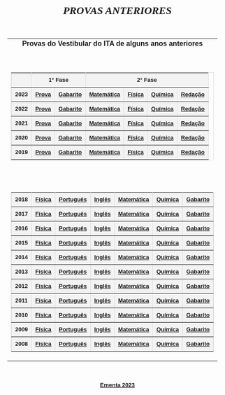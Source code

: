 <!DOCTYPE html PUBLIC "-//W3C//DTD HTML 4.01 Transitional//EN">
<!-- saved from url=(0040)https://www.vestibular.ita.br/provas.htm -->
<html><head>
<title>Provas de Vestibulares Anteriores</title>

</head>
<body link="#003399" vlink="#003399" alink="#CC3333" leftmargin="10" topmargin="5" marginwidth="0" marginheight="0">
<div align="center"> <br>
  <font size="5" face="Georgia, Times New Roman, Times, serif"><em><strong>PROVAS 
  ANTERIORES</strong></em></font><br>
  <br>
  <br>
  <table width="750" border="0" align="center" cellpadding="0" cellspacing="0">
    <tbody><tr> 
      <td> <div align="center"> <font size="3" face="Verdana, Arial, Helvetica, sans-serif"><strong>Provas 
          do Vestibular do ITA de alguns anos anteriores</strong></font><br>
          <br>
          <br>
        </div>
        <table width="80%" border="1" align="center" cellspacing="0" bordercolor="#DDDDDD">
          <tbody><tr bgcolor="#F3F3F3"> 
            <td>&nbsp;</td>
            <td height="33" colspan="2"><div align="center"><strong><font size="2" face="Verdana, Arial, Helvetica, sans-serif">1°
                Fase </font></strong></div></td>
            <td colspan="4"><div align="center"><strong><font size="2" face="Verdana, Arial, Helvetica, sans-serif">2°
                Fase </font></strong></div></td>
          </tr>
          <tr bgcolor="#F3F3F3"> 
            <td><div align="center"><strong><font size="2" face="Verdana, Arial, Helvetica, sans-serif">2023</font></strong></div></td>
            <td height="33"><div align="center"><strong><font size="2" face="Verdana, Arial, Helvetica, sans-serif"><a href="provas/2023_fase1.pdf" target="_blank">Prova</a></font></strong></div></td>
            <td><div align="center"><strong><font size="2" face="Verdana, Arial, Helvetica, sans-serif"><a href="provas/gabarito_2023.pdf" target="_blank">Gabarito</a></font></strong></div></td>
            <td><div align="center"><strong><font size="2" face="Verdana, Arial, Helvetica, sans-serif"><a href="provas/matematica_2023_2f.pdf" target="_blank">Matemática</a></font></strong></div></td>
            <td><div align="center"><strong><font size="2" face="Verdana, Arial, Helvetica, sans-serif"><a href="provas/fisica_2023_2f.pdf" target="_blank">Física</a></font></strong></div></td>
            <td><div align="center"><strong><font size="2" face="Verdana, Arial, Helvetica, sans-serif"><a href="provas/quimica_2023_2f.pdf" target="_blank">Química</a></font></strong></div></td>
            <td><div align="center"><strong><font size="2" face="Verdana, Arial, Helvetica, sans-serif"><a href="provas/redacao_2023_2f.pdf" target="_blank">Redação</a></font></strong></div></td>
          </tr>
          <tr bgcolor="#F3F3F3"> 
            <td><div align="center"><strong><font size="2" face="Verdana, Arial, Helvetica, sans-serif">2022</font></strong></div></td>
            <td height="33"><div align="center"><strong><font size="2" face="Verdana, Arial, Helvetica, sans-serif"><a href="provas/2022_fase1.pdf" target="_blank">Prova</a></font></strong></div></td>
            <td><div align="center"><strong><font size="2" face="Verdana, Arial, Helvetica, sans-serif"><a href="provas/gabarito_2022.pdf" target="_blank">Gabarito</a></font></strong></div></td>
            <td><div align="center"><strong><font size="2" face="Verdana, Arial, Helvetica, sans-serif"><a href="provas/matematica_2022_2f.pdf" target="_blank">Matemática</a></font></strong></div></td>
            <td><div align="center"><strong><font size="2" face="Verdana, Arial, Helvetica, sans-serif"><a href="provas/fisica_2022_2f.pdf" target="_blank">Física</a></font></strong></div></td>
            <td><div align="center"><strong><font size="2" face="Verdana, Arial, Helvetica, sans-serif"><a href="provas/quimica_2022_2f.pdf" target="_blank">Química</a></font></strong></div></td>
            <td><div align="center"><strong><font size="2" face="Verdana, Arial, Helvetica, sans-serif"><a href="provas/redacao_2022_2f.pdf" target="_blank">Redação</a></font></strong></div></td>
          </tr>
          <tr bgcolor="#F3F3F3"> 
            <td><div align="center"><strong><font size="2" face="Verdana, Arial, Helvetica, sans-serif">2021</font></strong></div></td>
            <td height="33"><div align="center"><strong><font size="2" face="Verdana, Arial, Helvetica, sans-serif"><a href="provas/2021_fase1.pdf" target="_blank">Prova</a></font></strong></div></td>
            <td><div align="center"><strong><font size="2" face="Verdana, Arial, Helvetica, sans-serif"><a href="provas/gabarito_2021.pdf" target="_blank">Gabarito</a></font></strong></div></td>
            <td><div align="center"><strong><font size="2" face="Verdana, Arial, Helvetica, sans-serif"><a href="provas/matematica_2021_2f.pdf" target="_blank">Matemática</a></font></strong></div></td>
            <td><div align="center"><strong><font size="2" face="Verdana, Arial, Helvetica, sans-serif"><a href="provas/fisica_2021_2f.pdf" target="_blank">Física</a></font></strong></div></td>
            <td><div align="center"><strong><font size="2" face="Verdana, Arial, Helvetica, sans-serif"><a href="provas/quimica_2021_2f.pdf" target="_blank">Química</a></font></strong></div></td>
            <td><div align="center"><strong><font size="2" face="Verdana, Arial, Helvetica, sans-serif"><a href="provas/redacao_2021_2f.pdf" target="_blank">Redação</a></font></strong></div></td>
          </tr>
          <tr bgcolor="#F3F3F3"> 
            <td><div align="center"><strong><font size="2" face="Verdana, Arial, Helvetica, sans-serif">2020</font></strong></div></td>
            <td height="33"><div align="center"><strong><font size="2" face="Verdana, Arial, Helvetica, sans-serif"><a href="provas/2020_fase1.pdf" target="_blank">Prova</a></font></strong></div></td>
            <td><div align="center"><strong><font size="2" face="Verdana, Arial, Helvetica, sans-serif"><a href="provas/gabarito_2020.pdf" target="_blank">Gabarito</a></font></strong></div></td>
            <td><div align="center"><strong><font size="2" face="Verdana, Arial, Helvetica, sans-serif"><a href="provas/matematica_2020_2f.pdf" target="_blank">Matemática</a></font></strong></div></td>
            <td><div align="center"><strong><font size="2" face="Verdana, Arial, Helvetica, sans-serif"><a href="provas/fisica_2020_2f.pdf" target="_blank">Física</a></font></strong></div></td>
            <td><div align="center"><strong><font size="2" face="Verdana, Arial, Helvetica, sans-serif"><a href="provas/quimica_2020_2f.pdf" target="_blank">Química</a></font></strong></div></td>
            <td><div align="center"><strong><font size="2" face="Verdana, Arial, Helvetica, sans-serif"><a href="provas/redacao_2020_2f.pdf" target="_blank">Redação</a></font></strong></div></td>
          </tr>
          <tr bgcolor="#F3F3F3"> 
            <td><div align="center"><strong><font size="2" face="Verdana, Arial, Helvetica, sans-serif">2019</font></strong></div></td>
            <td height="33"><div align="center"><strong><font size="2" face="Verdana, Arial, Helvetica, sans-serif"><a href="provas/2019_fase1.pdf" target="_blank">Prova</a></font></strong></div></td>
            <td><div align="center"><strong><font size="2" face="Verdana, Arial, Helvetica, sans-serif"><a href="provas/gabarito_2019.pdf" target="_blank">Gabarito</a></font></strong></div></td>
            <td><div align="center"><strong><font size="2" face="Verdana, Arial, Helvetica, sans-serif"><a href="provas/matematica_2019_2f.pdf" target="_blank">Matemática</a></font></strong></div></td>
            <td><div align="center"><strong><font size="2" face="Verdana, Arial, Helvetica, sans-serif"><a href="provas/fisica_2019_2f.pdf" target="_blank">Física</a></font></strong></div></td>
            <td><div align="center"><strong><font size="2" face="Verdana, Arial, Helvetica, sans-serif"><a href="provas/quimica_2019_2f.pdf" target="_blank">Química</a></font></strong></div></td>
            <td><div align="center"><strong><font size="2" face="Verdana, Arial, Helvetica, sans-serif"><a href="provas/redacao_2019_2f.pdf" target="_blank">Redação</a></font></strong></div></td>
          </tr>
        </tbody></table>
        <br> <br> <table width="80%" border="1" align="center" cellspacing="0" bordercolor="#DDDDDD">
          <tbody><tr bgcolor="#F3F3F3"> 
            <td><div align="center"><strong><font size="2" face="Verdana, Arial, Helvetica, sans-serif">2018</font></strong></div></td>
            <td height="33"><div align="center"><strong><font size="2" face="Verdana, Arial, Helvetica, sans-serif"><a href="provas/fisica_2018.pdf" target="_blank">Física</a></font></strong></div></td>
            <td><div align="center"><strong><font size="2" face="Verdana, Arial, Helvetica, sans-serif"><a href="provas/portugues_2018.pdf" target="_blank">Português</a></font></strong></div></td>
            <td><div align="center"><strong><font size="2" face="Verdana, Arial, Helvetica, sans-serif"><a href="provas/ingles_2018.pdf" target="_blank">Inglês</a></font></strong></div></td>
            <td><div align="center"><strong><font size="2" face="Verdana, Arial, Helvetica, sans-serif"><a href="provas/matematica_2018.pdf" target="_blank">Matemática</a></font></strong></div></td>
            <td><div align="center"><strong><font size="2" face="Verdana, Arial, Helvetica, sans-serif"><a href="provas/quimica_2018.pdf" target="_blank">Química</a></font></strong></div></td>
            <td><div align="center"><strong><font size="2" face="Verdana, Arial, Helvetica, sans-serif"><a href="provas/gabarito_2018.pdf" target="_blank">Gabarito</a></font></strong></div></td>
          </tr>
          <tr bgcolor="#F3F3F3"> 
            <td><div align="center"><strong><font size="2" face="Verdana, Arial, Helvetica, sans-serif">2017</font></strong></div></td>
            <td height="33"><div align="center"><strong><font size="2" face="Verdana, Arial, Helvetica, sans-serif"><a href="provas/fisica_2017.pdf" target="_blank">Física</a></font></strong></div></td>
            <td><div align="center"><strong><font size="2" face="Verdana, Arial, Helvetica, sans-serif"><a href="provas/portugues_2017.pdf" target="_blank">Português</a></font></strong></div></td>
            <td><div align="center"><strong><font size="2" face="Verdana, Arial, Helvetica, sans-serif"><a href="provas/ingles_2017.pdf" target="_blank">Inglês</a></font></strong></div></td>
            <td><div align="center"><strong><font size="2" face="Verdana, Arial, Helvetica, sans-serif"><a href="provas/matematica_2017.pdf" target="_blank">Matemática</a></font></strong></div></td>
            <td><div align="center"><strong><font size="2" face="Verdana, Arial, Helvetica, sans-serif"><a href="provas/quimica_2017.pdf" target="_blank">Química</a></font></strong></div></td>
            <td><div align="center"><strong><font size="2" face="Verdana, Arial, Helvetica, sans-serif"><a href="provas/gabarito_2017.pdf" target="_blank">Gabarito</a></font></strong></div></td>
          </tr>
          <tr bgcolor="#F3F3F3"> 
            <td><div align="center"><strong><font size="2" face="Verdana, Arial, Helvetica, sans-serif">2016</font></strong></div></td>
            <td height="33"><div align="center"><strong><font size="2" face="Verdana, Arial, Helvetica, sans-serif"><a href="provas/fisica_2016.pdf" target="_blank">Física</a></font></strong></div></td>
            <td><div align="center"><strong><font size="2" face="Verdana, Arial, Helvetica, sans-serif"><a href="provas/portugues_2016.pdf" target="_blank">Português</a></font></strong></div></td>
            <td><div align="center"><strong><font size="2" face="Verdana, Arial, Helvetica, sans-serif"><a href="provas/ingles_2016.pdf" target="_blank">Inglês</a></font></strong></div></td>
            <td><div align="center"><strong><font size="2" face="Verdana, Arial, Helvetica, sans-serif"><a href="provas/matematica_2016.pdf" target="_blank">Matemática</a></font></strong></div></td>
            <td><div align="center"><strong><font size="2" face="Verdana, Arial, Helvetica, sans-serif"><a href="provas/quimica_2016.pdf" target="_blank">Química</a></font></strong></div></td>
            <td><div align="center"><strong><font size="2" face="Verdana, Arial, Helvetica, sans-serif"><a href="provas/gabarito_2016.pdf" target="_blank">Gabarito</a></font></strong></div></td>
          </tr>
          <tr bgcolor="#F3F3F3"> 
            <td><div align="center"><strong><font size="2" face="Verdana, Arial, Helvetica, sans-serif">2015</font></strong></div></td>
            <td height="33"><div align="center"><strong><font size="2" face="Verdana, Arial, Helvetica, sans-serif"><a href="provas/fisica_2015.pdf" target="_blank">Física</a></font></strong></div></td>
            <td><div align="center"><strong><font size="2" face="Verdana, Arial, Helvetica, sans-serif"><a href="provas/portugues_2015.pdf" target="_blank">Português</a></font></strong></div></td>
            <td><div align="center"><strong><font size="2" face="Verdana, Arial, Helvetica, sans-serif"><a href="provas/ingles_2015.pdf" target="_blank">Inglês</a></font></strong></div></td>
            <td><div align="center"><strong><font size="2" face="Verdana, Arial, Helvetica, sans-serif"><a href="provas/matematica_2015.pdf" target="_blank">Matemática</a></font></strong></div></td>
            <td><div align="center"><strong><font size="2" face="Verdana, Arial, Helvetica, sans-serif"><a href="provas/quimica_2015.pdf" target="_blank">Química</a></font></strong></div></td>
            <td><div align="center"><strong><font size="2" face="Verdana, Arial, Helvetica, sans-serif"><a href="provas/gabarito_2015.pdf" target="_blank">Gabarito</a></font></strong></div></td>
          </tr>
          <tr bgcolor="#F3F3F3"> 
            <td><div align="center"><strong><font size="2" face="Verdana, Arial, Helvetica, sans-serif">2014</font></strong></div></td>
            <td height="33"><div align="center"><strong><font size="2" face="Verdana, Arial, Helvetica, sans-serif"><a href="provas/fisica_2014.pdf" target="_blank">Física</a></font></strong></div></td>
            <td><div align="center"><strong><font size="2" face="Verdana, Arial, Helvetica, sans-serif"><a href="provas/portugues_2014.pdf" target="_blank">Português</a></font></strong></div></td>
            <td><div align="center"><strong><font size="2" face="Verdana, Arial, Helvetica, sans-serif"><a href="provas/ingles_2014.pdf" target="_blank">Inglês</a></font></strong></div></td>
            <td><div align="center"><strong><font size="2" face="Verdana, Arial, Helvetica, sans-serif"><a href="provas/matematica_2014.pdf" target="_blank">Matemática</a></font></strong></div></td>
            <td><div align="center"><strong><font size="2" face="Verdana, Arial, Helvetica, sans-serif"><a href="provas/quimica_2014.pdf" target="_blank">Química</a></font></strong></div></td>
            <td><div align="center"><strong><font size="2" face="Verdana, Arial, Helvetica, sans-serif"><a href="provas/gabarito_2014.pdf" target="_blank">Gabarito</a></font></strong></div></td>
          </tr>
          <tr bgcolor="#F3F3F3"> 
            <td><div align="center"><strong><font size="2" face="Verdana, Arial, Helvetica, sans-serif">2013</font></strong></div></td>
            <td height="33"><div align="center"><strong><font size="2" face="Verdana, Arial, Helvetica, sans-serif"><a href="provas/fisica_2013.pdf" target="_blank">Física</a></font></strong></div></td>
            <td><div align="center"><strong><font size="2" face="Verdana, Arial, Helvetica, sans-serif"><a href="provas/portugues_2013.pdf" target="_blank">Português</a></font></strong></div></td>
            <td><div align="center"><strong><font size="2" face="Verdana, Arial, Helvetica, sans-serif"><a href="provas/ingles_2013.pdf" target="_blank">Inglês</a></font></strong></div></td>
            <td><div align="center"><strong><font size="2" face="Verdana, Arial, Helvetica, sans-serif"><a href="provas/matematica_2013.pdf" target="_blank">Matemática</a></font></strong></div></td>
            <td><div align="center"><strong><font size="2" face="Verdana, Arial, Helvetica, sans-serif"><a href="provas/quimica_2013.pdf" target="_blank">Química</a></font></strong></div></td>
            <td><div align="center"><strong><font size="2" face="Verdana, Arial, Helvetica, sans-serif"><a href="provas/gabarito_2013.pdf" target="_blank">Gabarito</a></font></strong></div></td>
          </tr>
          <tr bgcolor="#F3F3F3"> 
            <td><div align="center"><strong><font size="2" face="Verdana, Arial, Helvetica, sans-serif">2012</font></strong></div></td>
            <td height="33"><div align="center"><strong><font size="2" face="Verdana, Arial, Helvetica, sans-serif"><a href="provas/fisica_2012.pdf" target="_blank">Física</a></font></strong></div></td>
            <td><div align="center"><strong><font size="2" face="Verdana, Arial, Helvetica, sans-serif"><a href="provas/portugues_2012.pdf" target="_blank">Português</a></font></strong></div></td>
            <td><div align="center"><strong><font size="2" face="Verdana, Arial, Helvetica, sans-serif"><a href="provas/ingles_2012.pdf" target="_blank">Inglês</a></font></strong></div></td>
            <td><div align="center"><strong><font size="2" face="Verdana, Arial, Helvetica, sans-serif"><a href="provas/matematica_2012.pdf" target="_blank">Matemática</a></font></strong></div></td>
            <td><div align="center"><strong><font size="2" face="Verdana, Arial, Helvetica, sans-serif"><a href="provas/quimica_2012.pdf" target="_blank">Química</a></font></strong></div></td>
            <td><div align="center"><strong><font size="2" face="Verdana, Arial, Helvetica, sans-serif"><a href="provas/gabarito_2012.pdf" target="_blank">Gabarito</a></font></strong></div></td>
          </tr>
          <tr bgcolor="#F3F3F3"> 
            <td><div align="center"><strong><font size="2" face="Verdana, Arial, Helvetica, sans-serif">2011</font></strong></div></td>
            <td height="33"><div align="center"><strong><font size="2" face="Verdana, Arial, Helvetica, sans-serif"><a href="provas/fisica_2011.pdf" target="_blank">Física</a></font></strong></div></td>
            <td><div align="center"><strong><font size="2" face="Verdana, Arial, Helvetica, sans-serif"><a href="provas/portugues_2011.pdf" target="_blank">Português</a></font></strong></div></td>
            <td><div align="center"><strong><font size="2" face="Verdana, Arial, Helvetica, sans-serif"><a href="provas/ingles_2011.pdf" target="_blank">Inglês</a></font></strong></div></td>
            <td><div align="center"><strong><font size="2" face="Verdana, Arial, Helvetica, sans-serif"><a href="provas/matematica_2011.pdf" target="_blank">Matemática</a></font></strong></div></td>
            <td><div align="center"><strong><font size="2" face="Verdana, Arial, Helvetica, sans-serif"><a href="provas/quimica_2011.pdf" target="_blank">Química</a></font></strong></div></td>
            <td><div align="center"><strong><font size="2" face="Verdana, Arial, Helvetica, sans-serif"><a href="provas/gabarito_2011.pdf" target="_blank">Gabarito</a></font></strong></div></td>
          </tr>
          <tr bgcolor="#F3F3F3"> 
            <td><div align="center"><strong><font size="2" face="Verdana, Arial, Helvetica, sans-serif">2010</font></strong></div></td>
            <td height="33"><div align="center"><strong><font size="2" face="Verdana, Arial, Helvetica, sans-serif"><a href="provas/fisica_2010.pdf" target="_blank">Física</a></font></strong></div></td>
            <td><div align="center"><strong><font size="2" face="Verdana, Arial, Helvetica, sans-serif"><a href="provas/portugues_2010.pdf" target="_blank">Português</a></font></strong></div></td>
            <td><div align="center"><strong><font size="2" face="Verdana, Arial, Helvetica, sans-serif"><a href="provas/ingles_2010.pdf" target="_blank">Inglês</a></font></strong></div></td>
            <td><div align="center"><strong><font size="2" face="Verdana, Arial, Helvetica, sans-serif"><a href="provas/matematica_2010.pdf" target="_blank">Matemática</a></font></strong></div></td>
            <td><div align="center"><strong><font size="2" face="Verdana, Arial, Helvetica, sans-serif"><a href="provas/quimica_2010.pdf" target="_blank">Química</a></font></strong></div></td>
            <td><div align="center"><strong><font size="2" face="Verdana, Arial, Helvetica, sans-serif"><a href="provas/gabarito_2010.pdf" target="_blank">Gabarito</a></font></strong></div></td>
          </tr>
          <tr bgcolor="#F3F3F3"> 
            <td><div align="center"><strong><font size="2" face="Verdana, Arial, Helvetica, sans-serif">2009</font></strong></div></td>
            <td height="33"><div align="center"><strong><font size="2" face="Verdana, Arial, Helvetica, sans-serif"><a href="provas/fisica_2009.pdf" target="_blank">Física</a></font></strong></div></td>
            <td><div align="center"><strong><font size="2" face="Verdana, Arial, Helvetica, sans-serif"><a href="provas/portugues_2009.pdf" target="_blank">Português</a></font></strong></div></td>
            <td><div align="center"><strong><font size="2" face="Verdana, Arial, Helvetica, sans-serif"><a href="provas/ingles_2009.pdf" target="_blank">Inglês</a></font></strong></div></td>
            <td><div align="center"><strong><font size="2" face="Verdana, Arial, Helvetica, sans-serif"><a href="provas/matematica_2009.pdf" target="_blank">Matemática</a></font></strong></div></td>
            <td><div align="center"><strong><font size="2" face="Verdana, Arial, Helvetica, sans-serif"><a href="provas/quimica_2009.pdf" target="_blank">Química</a></font></strong></div></td>
            <td><div align="center"><strong><font size="2" face="Verdana, Arial, Helvetica, sans-serif"><a href="provas/gabarito_2009.pdf" target="_blank">Gabarito</a></font></strong></div></td>
          </tr>
          <tr bgcolor="#F3F3F3"> 
            <td><div align="center"><strong><font size="2" face="Verdana, Arial, Helvetica, sans-serif">2008</font></strong></div></td>
            <td height="33"><div align="center"><strong><font size="2" face="Verdana, Arial, Helvetica, sans-serif"><a href="provas/fisica_2008.pdf" target="_blank">Física</a></font></strong></div></td>
            <td><div align="center"><strong><font size="2" face="Verdana, Arial, Helvetica, sans-serif"><a href="provas/portugues_2008.pdf" target="_blank">Português</a></font></strong></div></td>
            <td><div align="center"><strong><font size="2" face="Verdana, Arial, Helvetica, sans-serif"><a href="provas/ingles_2008.pdf" target="_blank">Inglês</a></font></strong></div></td>
            <td><div align="center"><strong><font size="2" face="Verdana, Arial, Helvetica, sans-serif"><a href="provas/matematica_2008.pdf" target="_blank">Matemática</a></font></strong></div></td>
            <td><div align="center"><strong><font size="2" face="Verdana, Arial, Helvetica, sans-serif"><a href="provas/quimica_2008.pdf" target="_blank">Química</a></font></strong></div></td>
            <td><div align="center"><strong><font size="2" face="Verdana, Arial, Helvetica, sans-serif"><a href="provas/gabarito_2008.pdf" target="_blank">Gabarito</a></font></strong></div></td>
          </tr>
        </tbody></table></td>
    </tr>
  </tbody></table>
  <p align="left">&nbsp;</p>
  <div align="center"><strong><font size="2" face="Verdana, Arial, Helvetica, sans-serif"><a href="EMENTA.pdf" target="_blank">Ementa 2023</a></font></strong></div>
</div>

</body></html>

